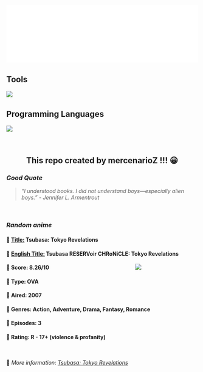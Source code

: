 
<img src="svg/nai.svg" />

<p>
  <h2>Tools</h2>
  <a href="https://skillicons.dev">
    <img src="https://skillicons.dev/icons?i=git,bash,vim,ubuntu,tensorflow,pytorch,docker,raspberrypi" />
  </a>

  <br />

  <h2>Programming Languages</h2>

  <a href="https://skillicons.dev">
    <img src="https://skillicons.dev/icons?i=python,c,cpp" />
  </a>
</p>

<br />

<h2 align="center">This repo created by mercenarioZ !!! 😀</h2>
<h3><i>Good Quote</i></h3>

<blockquote>
<i>
“I understood books. I did not understand boys—especially alien boys.” - Jennifer L. Armentrout
</i>
</blockquote>

<br />

<h3><i>Random anime</i></h3>

<h4>
  <strong>🥭 <u>Title:</u></strong> Tsubasa: Tokyo Revelations
</h4>

<h4>🌿 <u>English Title:</u> Tsubasa RESERVoir CHRoNiCLE: Tokyo Revelations</h4>

<img align="right" width="165" src=https://cdn.myanimelist.net/images/anime/4/49129.jpg />

<h4>🌱 Score: 8.26/10</h4>

<h4>🌲 Type: OVA</h4>

<h4>🌴 Aired: 2007</h4>

<h4>🌵 Genres: Action, Adventure, Drama, Fantasy, Romance</h4>

<h4>🥑 Episodes: 3</h4>

<h4>🍏 Rating: R - 17+ (violence & profanity)</h4>

<br />

🍂 *More information: [Tsubasa: Tokyo Revelations](https://myanimelist.net/anime/2685/Tsubasa__Tokyo_Revelations)*
    